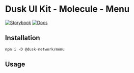 # Dusk UI Kit - Molecule - Menu

[![Storybook](https://img.shields.io/badge/Storybook-Component_Playground-%23FF4785?style=flat&logo=storybook)](https://dusk-network.github.io/dusk-ui-kit/?path=/story/components-atoms-menu)
[![Docs](https://img.shields.io/badge/Documentation-%235E35CF?style=flat)](https://dusk-network.github.io/dusk-ui-kit/docs/components/atoms/menu)

## Installation

```
npm i -D @dusk-network/menu
```

## Usage

<!-- MARKDOWN-AUTO-DOCS:START (CODE:src=../../../examples/src/molecules/menu/Menu_01.svelte) -->
<!-- MARKDOWN-AUTO-DOCS:END -->
